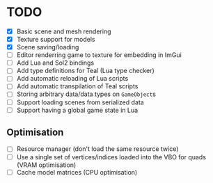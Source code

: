 # TODO
- [x] Basic scene and mesh rendering
- [x] Texture support for models
- [x] Scene saving/loading
- [ ] Editor renderring game to texture for embedding in ImGui
- [ ] Add Lua and Sol2 bindings
- [ ] Add type definitions for Teal (Lua type checker)
- [ ] Add automatic reloading of Lua scripts
- [ ] Add automatic transpilation of Teal scripts
- [ ] Storing arbitrary data/data types on `GameObject`s
- [ ] Support loading scenes from serialized data
- [ ] Support having a global game state in Lua

## Optimisation
- [ ] Resource manager (don't load the same resource twice)
- [ ] Use a single set of vertices/indices loaded into the VBO for quads (VRAM optimisation)
- [ ] Cache model matrices (CPU optimisation)
